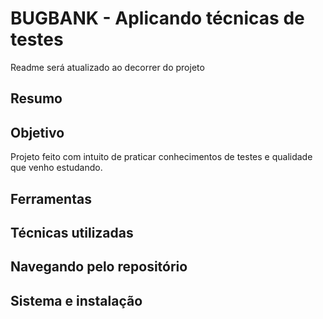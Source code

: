 # BUGBANK - Aplicando técnicas de testes
Readme será atualizado ao decorrer do projeto

## Resumo  

## Objetivo  

Projeto feito com intuito de praticar conhecimentos de testes e qualidade que venho estudando.

## Ferramentas  

## Técnicas utilizadas  

## Navegando pelo repositório  

## Sistema e instalação  
